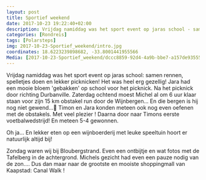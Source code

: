 ```yaml
---
layout: post
title: Sportief weekend
date: 2017-10-23 19:22:40+02:00
description: Vrijdag namiddag was het sport event op jaras school - samen rennen, spelletjes doen en lekker picknicken! Het was heel erg gezellig! Jara had een mooie bloem 'gebakken' op school voor het picknick. 
categories: [Rondreis]
tags: [Polarsteps]
img: 2017-10-23-Sportief_weekend/intro.jpg
coordinates: 18.6223239898682, -33.8001441955566
Media: [2017-10-23-Sportief_weekend/dccc8859-92d4-4a9b-bbe7-a157de93555e_large_image.jpg, 2017-10-23-Sportief_weekend/b0d83ae6-6b6b-4913-bbcf-cf662fa763ff_large_image.jpg, 2017-10-23-Sportief_weekend/544ddc64-0e79-4c31-9c4a-30b5010b6bd2_large_image.jpg, 2017-10-23-Sportief_weekend/bb17b7b5-8389-427e-ad6c-d851485bd917_large_image.jpg, 2017-10-23-Sportief_weekend/8b11d460-3bf2-4707-9635-e70691b8370f_large_image.jpg, 2017-10-23-Sportief_weekend/e62f49af-b8b7-4278-80c9-46e28f6a8910_large_image.jpg, 2017-10-23-Sportief_weekend/1bdbdfac-eade-4e38-a11d-46269281f617_large_image.jpg, 2017-10-23-Sportief_weekend/964172d6-def4-4ff2-829a-e6e20022f38a_large_image.jpg, 2017-10-23-Sportief_weekend/5a77915e-95e1-4274-b2af-49cec6aa1db5_large_image.jpg, 2017-10-23-Sportief_weekend/1115beda-16f0-431b-a3a2-97dfd3825261_large_image.jpg, 2017-10-23-Sportief_weekend/f94679a8-86ff-41d3-a37c-684277143306_large_image.jpg, 2017-10-23-Sportief_weekend/29629a2e-a1cf-442a-99b4-95aa986e9cae_large_image.jpg, 2017-10-23-Sportief_weekend/79dd1d9f-2707-41ad-aaa1-f5e6f9a75a7f_large_image.jpg, 2017-10-23-Sportief_weekend/21b15093-6b3d-42e1-89f9-e16f425dc2d4_large_image.jpg, 2017-10-23-Sportief_weekend/de34c693-3db8-4d19-a9bc-b17f95ac0c12_large_image.jpg, 2017-10-23-Sportief_weekend/f6c286e7-1dff-4ad3-b511-de9fabdcfcea_large_image.jpg, 2017-10-23-Sportief_weekend/99267313-86c8-45e1-a097-5b5f506ff52c_large_image.jpg]
---
```

Vrijdag namiddag was het sport event op jaras school: samen rennen, spelletjes doen en lekker picknicken! Het was heel erg gezellig! Jara had een mooie bloem 'gebakken' op school voor het picknick. 
Na het picknick door richting Durbanville. Zaterdag ochtend moest Michel al om 6 uur klaar staan voor zijn 15 km obstakel run door de Wijnbergen... En die bergen is hij nog niet gewend...🤣
Timon en Jara konden meteen ook nog even oefenen met de obstakels. Met veel plezier ! 
Daarna door naar Timons eerste voetbalwedstrijd! En meteen 5-4 gewonnen. 

Oh ja... En lekker eten op een wijnboerderij met leuke speeltuin hoort er natuurlijk altijd bij! 

Zondag waren wij bij Bloubergstrand. Even een ontbijtje en wat fotos met de Tafelberg in de achtergrond. Michels gezicht had even een pauze nodig van de zon.... Dus dan maar naar de grootste en mooiste shoppingmall van Kaapstad: Canal Walk !